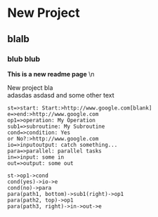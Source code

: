 # New Project

## blalb
 ### blub blub

**This is a new readme page** \n

New project bla  
adasdas 
asdasd 
and some other text

```flow
st=>start: Start:>http://www.google.com[blank]
e=>end:>http://www.google.com
op1=>operation: My Operation
sub1=>subroutine: My Subroutine
cond=>condition: Yes
or No?:>http://www.google.com
io=>inputoutput: catch something...
para=>parallel: parallel tasks
in=>input: some in
out=>output: some out

st->op1->cond
cond(yes)->io->e
cond(no)->para
para(path1, bottom)->sub1(right)->op1
para(path2, top)->op1
para(path3, right)->in->out->e

```